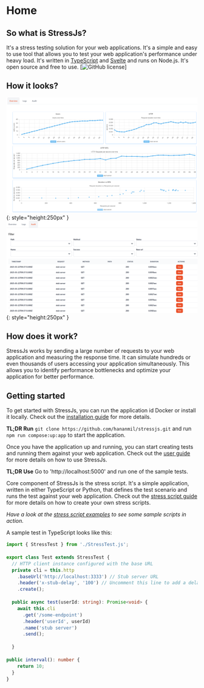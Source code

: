 # Home
## So what is StressJs?
It's a stress testing solution for your web applications. It's a simple and easy to use tool that allows you to test your web application's performance under heavy load. It's written in [TypeScript](http://typescriptlang.org/) and [Svelte](https://svelte.dev/) and runs on Node.js. It's open source and free to use.
[![GitHub license](https://img.shields.io/github/license/hananmil/stressjs)]
## How it looks?

![Test Overview](images/ScreenshotOverview.png){: style="height:250px" }![Test Results](images/ScreenshotAudit.png){: style="height:250px" }

## How does it work?
StressJs works by sending a large number of requests to your web application and measuring the response time. It can simulate hundreds or even thousands of users accessing your application simultaneously. This allows you to identify performance bottlenecks and optimize your application for better performance.

## Getting started
To get started with StressJs, you can run the application id Docker or install it locally. Check out the [installation guide](installation.md) for more details.

**TL;DR Run** `git clone https://github.com/hananmil/stressjs.git` and run `npm run compose:up:app` to start the application.

Once you have the application up and running, you can start creating tests and running them against your web application. Check out the [user guide](user-guide.md) for more details on how to use StressJs.

**TL;DR Use** Go to 'http://localhost:5000' and run one of the sample tests.

Core component of StressJs is the stress script. It's a simple application, written in either TypeScript or Python, that defines the test scenario and runs the test against your web application. Check out the [stress script guide](stress-script-guide.md) for more details on how to create your own stress scripts.

*Have a look at the [stress script examples](https://github.com/hananmil/stressjs/tree/master/backend/templates/bootstrap) to see some sample scripts in action.*

A sample test in TypeScript looks like this:

```typescript
import { StressTest } from './StressTest.js';

export class Test extends StressTest {
  // HTTP client instance configured with the base URL
  private cli = this.http
    .baseUrl('http://localhost:3333') // Stub server URL
    .header('x-stub-delay', '100') // Uncomment this line to add a delay to all requests
    .create();

  public async test(userId: string): Promise<void> {
    await this.cli
      .get('/some-endpoint')
      .header('userId', userId)
      .name('stub server')
      .send();

  }

public interval(): number {
    return 10;
  }
}
```
